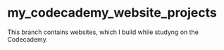# my_codecademy_website_projects

This branch contains websites, which I build while studyng on the Codecademy.
